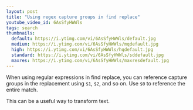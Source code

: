 ```yaml
---
layout: post
title: "Using regex capture groups in find replace"
youtube_video_id: 6AsSfyHWWls
tags: search
thumbnails:
  default: https://i.ytimg.com/vi/6AsSfyHWWls/default.jpg
  medium: https://i.ytimg.com/vi/6AsSfyHWWls/mqdefault.jpg
  high: https://i.ytimg.com/vi/6AsSfyHWWls/hqdefault.jpg
  standard: https://i.ytimg.com/vi/6AsSfyHWWls/sddefault.jpg
  maxres: https://i.ytimg.com/vi/6AsSfyHWWls/maxresdefault.jpg
---
```


When using regular expressions in find replace, you can reference capture groups in the replacement using `$1`, `$2`, and so on. Use `$0` to reference the entire match.

This can be a useful way to transform text.
